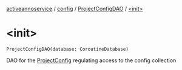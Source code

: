 [activeannoservice](../../index.md) / [config](../index.md) / [ProjectConfigDAO](index.md) / [&lt;init&gt;](./-init-.md)

# &lt;init&gt;

`ProjectConfigDAO(database: CoroutineDatabase)`

DAO for the [ProjectConfig](../-project-config/index.md) regulating access to the config collection

